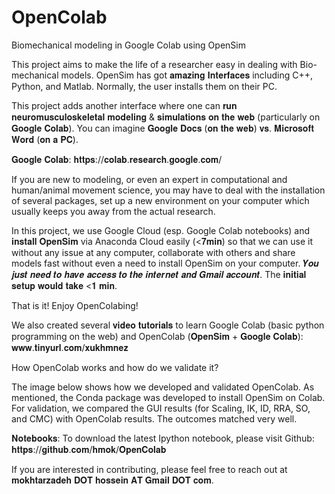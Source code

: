 # OpenColab
Biomechanical modeling in Google Colab using OpenSim


This project aims to make the life of a researcher easy in dealing with Bio-mechanical models. OpenSim has got 𝐚𝐦𝐚𝐳𝐢𝐧𝐠 𝐈𝐧𝐭𝐞𝐫𝐟𝐚𝐜𝐞𝐬 including C++, Python, and Matlab. Normally, the user installs them on their PC. 

This project adds another interface where one can 𝐫𝐮𝐧 𝐧𝐞𝐮𝐫𝐨𝐦𝐮𝐬𝐜𝐮𝐥𝐨𝐬𝐤𝐞𝐥𝐞𝐭𝐚𝐥 𝐦𝐨𝐝𝐞𝐥𝐢𝐧𝐠 & 𝐬𝐢𝐦𝐮𝐥𝐚𝐭𝐢𝐨𝐧𝐬 𝐨𝐧 𝐭𝐡𝐞 𝐰𝐞𝐛 (particularly on 𝐆𝐨𝐨𝐠𝐥𝐞 𝐂𝐨𝐥𝐚𝐛). You can imagine 𝐆𝐨𝐨𝐠𝐥𝐞 𝐃𝐨𝐜𝐬 (𝐨𝐧 𝐭𝐡𝐞 𝐰𝐞𝐛) 𝐯𝐬. 𝐌𝐢𝐜𝐫𝐨𝐬𝐨𝐟𝐭 𝐖𝐨𝐫𝐝 (𝐨𝐧 𝐚 𝐏𝐂).

𝐆𝐨𝐨𝐠𝐥𝐞 𝐂𝐨𝐥𝐚𝐛: 
𝐡𝐭𝐭𝐩𝐬://𝐜𝐨𝐥𝐚𝐛.𝐫𝐞𝐬𝐞𝐚𝐫𝐜𝐡.𝐠𝐨𝐨𝐠𝐥𝐞.𝐜𝐨𝐦/ 

If you are new to modeling, or even an expert in computational and human/animal movement science, you may have to deal with the installation of several packages, set up a new environment on your computer which usually keeps you away from the actual research.


In this project, we use Google Cloud (esp. Google Colab notebooks) and 𝐢𝐧𝐬𝐭𝐚𝐥𝐥 𝐎𝐩𝐞𝐧𝐒𝐢𝐦 via Anaconda Cloud easily (<𝟕𝐦𝐢𝐧) so that we can use it without any issue at any computer, collaborate with others and share models fast without even a need to install OpenSim on your computer. 𝒀𝒐𝒖 𝒋𝒖𝒔𝒕 𝒏𝒆𝒆𝒅 𝒕𝒐 𝒉𝒂𝒗𝒆 𝒂𝒄𝒄𝒆𝒔𝒔 𝒕𝒐 𝒕𝒉𝒆 𝒊𝒏𝒕𝒆𝒓𝒏𝒆𝒕 𝒂𝒏𝒅 𝑮𝒎𝒂𝒊𝒍 𝒂𝒄𝒄𝒐𝒖𝒏𝒕. The 𝐢𝐧𝐢𝐭𝐢𝐚𝐥 𝐬𝐞𝐭𝐮𝐩 𝐰𝐨𝐮𝐥𝐝 𝐭𝐚𝐤𝐞 <𝟏 𝐦𝐢𝐧. 

That is it! Enjoy OpenColabing!

We also created several 𝐯𝐢𝐝𝐞𝐨 𝐭𝐮𝐭𝐨𝐫𝐢𝐚𝐥𝐬 to learn Google Colab (basic python programming on the web) and OpenColab (𝐎𝐩𝐞𝐧𝐒𝐢𝐦 + 𝐆𝐨𝐨𝐠𝐥𝐞 𝐂𝐨𝐥𝐚𝐛): 𝐰𝐰𝐰.𝐭𝐢𝐧𝐲𝐮𝐫𝐥.𝐜𝐨𝐦/𝐱𝐮𝐤𝐡𝐦𝐧𝐞𝐳  


How OpenColab works and how do we validate it?

The image below shows how we developed and validated OpenColab. As mentioned, the Conda package was developed to install OpenSim on Colab. For validation, we compared the GUI results (for Scaling, IK, ID, RRA, SO, and CMC) with OpenColab results. The outcomes matched very well. 

𝐍𝐨𝐭𝐞𝐛𝐨𝐨𝐤𝐬:
To download the latest Ipython notebook, please visit Github:
𝐡𝐭𝐭𝐩𝐬://𝐠𝐢𝐭𝐡𝐮𝐛.𝐜𝐨𝐦/𝐡𝐦𝐨𝐤/𝐎𝐩𝐞𝐧𝐂𝐨𝐥𝐚𝐛


If you are interested in contributing, please feel free to reach out at 𝐦𝐨𝐤𝐡𝐭𝐚𝐫𝐳𝐚𝐝𝐞𝐡 𝐃𝐎𝐓 𝐡𝐨𝐬𝐬𝐞𝐢𝐧 𝐀𝐓 𝐆𝐦𝐚𝐢𝐥 𝐃𝐎𝐓 𝐜𝐨𝐦.

<img alt="" src="https://github.com/hmok/OpenColab/blob/main/Fig1_6Jun21.png?raw=true"/>



